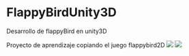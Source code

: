 # FlappyBirdUnity3D
Desarrollo de flappyBird en unity3D

Proyecto de aprendizaje copiando el juego flappybird2D
<a href='https://drive.google.com/file/d/1fuEtxcrEnw9KftkjrgMOBSJdDj1tiiBq/view?usp=drive_open&amp;usp=embed_facebook&source=ctrlq.org'><img src='https://lh5.googleusercontent.com/rGMLI4aBjAvn4dUdo8dodTM-6L-Fb7fhrLsYlUD6sf0zMFOC3jjqCzwj8Vo=w2400' /></a>
<a href='https://drive.google.com/file/d/1fy2UbGBvmpAU4ftIg2bU9hZnJQTPvaBE/view?usp=drive_open&amp;usp=embed_facebook&source=ctrlq.org'><img src='https://lh3.googleusercontent.com/_nfp8fzXvn5OuMj4JzK1_7dzPZKUKymp1T-MN9tt0b3uI6TA_0gi0gfvGek=w2400' /></a>
